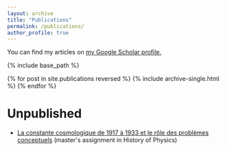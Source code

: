 ```yaml
---
layout: archive
title: "Publications"
permalink: /publications/
author_profile: true
---
```


You can find my articles on <u><a href="{{author.googlescholar}}">my Google Scholar profile</a>.</u>

{% include base_path %}

{% for post in site.publications reversed %}
  {% include archive-single.html %}
{% endfor %}

Unpublished
===========

 - [La constante cosmologique de 1917 à 1933 et le rôle des problèmes conceptuels](/files/constante_cosmologique_2022.pdf) (master's assignment in History of Physics)
